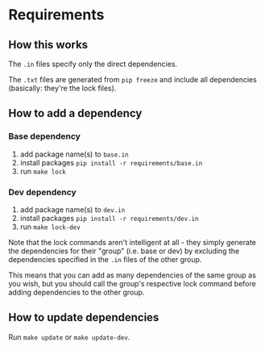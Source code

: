 # Requirements

## How this works
The `.in` files specify only the direct dependencies. 

The `.txt` files are generated from `pip freeze` and include all dependencies (basically: they're the lock files).

## How to add a dependency

### Base dependency

1. add package name(s) to `base.in`
2. install packages `pip install -r requirements/base.in`
3. run `make lock`

### Dev dependency

1. add package name(s) to `dev.in`
2. install packages `pip install -r requirements/dev.in`
3. run `make lock-dev`

Note that the lock commands aren't intelligent at all - they simply generate the dependencies 
for their "group" (i.e. base or dev) by excluding the dependencies specified in the `.in` 
files of the other group. 

This means that you can add as many dependencies of the same group as you wish, but you should 
call the group's respective lock command before adding dependencies to the other group.

## How to update dependencies

Run `make update` or `make update-dev`.
